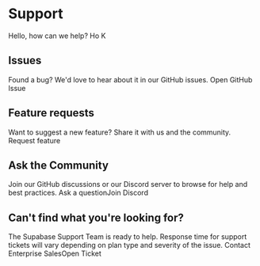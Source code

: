 # Support
Hello, how can we help?
Ho
K
## Issues
Found a bug? We'd love to hear about it in our GitHub issues.
Open GitHub Issue
## Feature requests
Want to suggest a new feature? Share it with us and the community.
Request feature
## Ask the Community
Join our GitHub discussions or our Discord server to browse for help and best practices.
Ask a questionJoin Discord
## Can't find what you're looking for?
The Supabase Support Team is ready to help.
Response time for support tickets will vary depending on plan type and severity of the issue.
Contact Enterprise SalesOpen Ticket
